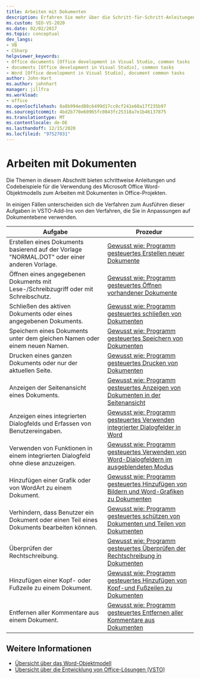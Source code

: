 ```yaml
---
title: Arbeiten mit Dokumenten
description: Erfahren Sie mehr über die Schritt-für-Schritt-Anleitungen und Codebeispiele für die Verwendung des Microsoft Word-Objektmodells zum Arbeiten mit Dokumenten in Office-Projekten.
ms.custom: SEO-VS-2020
ms.date: 02/02/2017
ms.topic: conceptual
dev_langs:
- VB
- CSharp
helpviewer_keywords:
- Office documents [Office development in Visual Studio, common tasks
- documents [Office development in Visual Studio], common tasks
- Word [Office development in Visual Studio], document common tasks
author: John-Hart
ms.author: johnhart
manager: jillfra
ms.workload:
- office
ms.openlocfilehash: 8a8b994ed88c6499d17cc0cf241e60a17f235b97
ms.sourcegitcommit: 4bd2b770e60965fc0843fc25318a7e1b46137875
ms.translationtype: MT
ms.contentlocale: de-DE
ms.lasthandoff: 12/15/2020
ms.locfileid: "97527031"
---
```

# <a name="work-with-documents"></a>Arbeiten mit Dokumenten
  Die Themen in diesem Abschnitt bieten schrittweise Anleitungen und Codebeispiele für die Verwendung des Microsoft Office Word-Objektmodells zum Arbeiten mit Dokumenten in Office-Projekten.

 In einigen Fällen unterscheiden sich die Verfahren zum Ausführen dieser Aufgaben in VSTO-Add-Ins von den Verfahren, die Sie in Anpassungen auf Dokumentebene verwenden.

|Aufgabe|Prozedur|
|----------|---------------|
|Erstellen eines Dokuments basierend auf der Vorlage "NORMAL.DOT" oder einer anderen Vorlage.|[Gewusst wie: Programm gesteuertes Erstellen neuer Dokumente](../vsto/how-to-programmatically-create-new-documents.md)|
|Öffnen eines angegebenen Dokuments mit Lese-/Schreibzugriff oder mit Schreibschutz.|[Gewusst wie: Programm gesteuertes Öffnen vorhandener Dokumente](../vsto/how-to-programmatically-open-existing-documents.md)|
|Schließen des aktiven Dokuments oder eines angegebenen Dokuments.|[Gewusst wie: Programm gesteuertes schließen von Dokumenten](../vsto/how-to-programmatically-close-documents.md)|
|Speichern eines Dokuments unter dem gleichen Namen oder einem neuen Namen.|[Gewusst wie: Programm gesteuertes Speichern von Dokumenten](../vsto/how-to-programmatically-save-documents.md)|
|Drucken eines ganzen Dokuments oder nur der aktuellen Seite.|[Gewusst wie: Programm gesteuertes Drucken von Dokumenten](../vsto/how-to-programmatically-print-documents.md)|
|Anzeigen der Seitenansicht eines Dokuments.|[Gewusst wie: Programm gesteuertes Anzeigen von Dokumenten in der Seitenansicht](../vsto/how-to-programmatically-display-documents-in-print-preview.md)|
|Anzeigen eines integrierten Dialogfelds und Erfassen von Benutzereingaben.|[Gewusst wie: Programm gesteuertes Verwenden integrierter Dialogfelder in Word](../vsto/how-to-programmatically-use-built-in-dialog-boxes-in-word.md)|
|Verwenden von Funktionen in einem integrierten Dialogfeld ohne diese anzuzeigen.|[Gewusst wie: Programm gesteuertes Verwenden von Word-Dialogfeldern im ausgeblendeten Modus](../vsto/how-to-programmatically-use-word-dialog-boxes-in-hidden-mode.md)|
|Hinzufügen einer Grafik oder von WordArt zu einem Dokument.|[Gewusst wie: Programm gesteuertes Hinzufügen von Bildern und Word-Grafiken zu Dokumenten](../vsto/how-to-programmatically-add-pictures-and-word-art-to-documents.md)|
|Verhindern, dass Benutzer ein Dokument oder einen Teil eines Dokuments bearbeiten können.|[Gewusst wie: Programm gesteuertes schützen von Dokumenten und Teilen von Dokumenten](../vsto/how-to-programmatically-protect-documents-and-parts-of-documents.md)|
|Überprüfen der Rechtschreibung.|[Gewusst wie: Programm gesteuertes Überprüfen der Rechtschreibung in Dokumenten](../vsto/how-to-programmatically-check-spelling-in-documents.md)|
|Hinzufügen einer Kopf- oder Fußzeile zu einem Dokument.|[Gewusst wie: Programm gesteuertes Hinzufügen von Kopf-und Fußzeilen zu Dokumenten](../vsto/how-to-programmatically-add-headers-and-footers-to-documents.md)|
|Entfernen aller Kommentare aus einem Dokument.|[Gewusst wie: Programm gesteuertes Entfernen aller Kommentare aus Dokumenten](../vsto/how-to-programmatically-remove-all-comments-from-documents.md)|

## <a name="see-also"></a>Weitere Informationen
- [Übersicht über das Word-Objektmodell](../vsto/word-object-model-overview.md)
- [Übersicht über die Entwicklung von Office-Lösungen &#40;VSTO&#41;](../vsto/office-solutions-development-overview-vsto.md)
